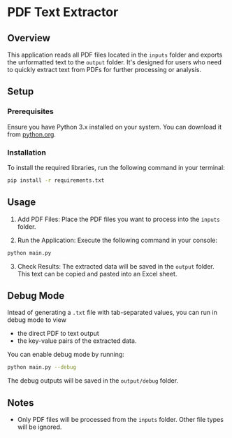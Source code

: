 # PDF Text Extractor

## Overview
This application reads all PDF files located in the `inputs` folder and exports the unformatted text to the `output` folder. It's designed for users who need to quickly extract text from PDFs for further processing or analysis.

## Setup

### Prerequisites
Ensure you have Python 3.x installed on your system. You can download it from [python.org](https://www.python.org/downloads/).

### Installation
To install the required libraries, run the following command in your terminal:

```bash
pip install -r requirements.txt
```

## Usage
1. Add PDF Files: Place the PDF files you want to process into the `inputs` folder.

2. Run the Application: Execute the following command in your console:

```bash
python main.py
```
3. Check Results: The extracted data will be saved in the `output` folder. This text can be copied and pasted into an Excel sheet.

## Debug Mode
Intead of generating a `.txt` file with tab-separated values, you can run in debug mode to view
- the direct PDF to text output
- the key-value pairs of the extracted data.

You can enable debug mode by running:

```bash
python main.py --debug
```

The debug outputs will be saved in the `output/debug` folder.

## Notes
- Only PDF files will be processed from the `inputs` folder. Other file types will be ignored.